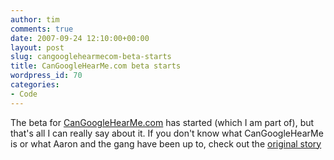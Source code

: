 ```yaml
---
author: tim
comments: true
date: 2007-09-24 12:10:00+00:00
layout: post
slug: cangooglehearmecom-beta-starts
title: CanGoogleHearMe.com beta starts
wordpress_id: 70
categories:
- Code
---
```


The beta for [CanGoogleHearMe.com](http://cangooglehearme.com/) has started (which I am part of), but that's all I can really say about it. If you don't know what CanGoogleHearMe is or what Aaron and the gang have been up to, check out the [original story](http://cangooglehearme.com/chapter1.php)

